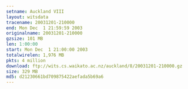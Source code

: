 ```yaml
---
setname: Auckland VIII
layout: witsdata
tracename: 20031201-210000
end: Mon Dec  1 21:59:59 2003
originalname: 20031201-210000
gzsize: 101 MB
len: 1:00:00
start: Mon Dec  1 21:00:00 2003
totalwirelen: 1,976 MB
pkts: 4 million
download: ftp://wits.cs.waikato.ac.nz/auckland/8/20031201-210000.gz
size: 329 MB
md5: d21230661bd709875422aefada5b69a6
---
```


